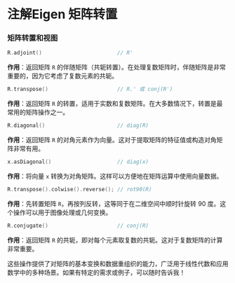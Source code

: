 # 注解Eigen 矩阵转置

### 矩阵转置和视图

```cpp
R.adjoint()                        // R'
```

**作用**：返回矩阵 `R` 的伴随矩阵（共轭转置）。在处理复数矩阵时，伴随矩阵是非常重要的，因为它考虑了复数元素的共轭。

```cpp
R.transpose()                      // R.' 或 conj(R')
```

**作用**：返回矩阵 `R` 的转置，适用于实数和复数矩阵。在大多数情况下，转置是最常用的矩阵操作之一。

```cpp
R.diagonal()                       // diag(R)
```

**作用**：返回矩阵 `R` 的对角元素作为向量。这对于提取矩阵的特征值或构造对角矩阵非常有用。

```cpp
x.asDiagonal()                     // diag(x)
```

**作用**：将向量 `x` 转换为对角矩阵。这样可以方便地在矩阵运算中使用向量数据。

```cpp
R.transpose().colwise().reverse(); // rot90(R)
```

**作用**：先转置矩阵 `R`，再按列反转，这等同于在二维空间中顺时针旋转 90 度。这个操作可以用于图像处理或几何变换。

```cpp
R.conjugate()                      // conj(R)
```

**作用**：返回矩阵 `R` 的共轭，即对每个元素取复数的共轭。这对于复数矩阵的计算非常重要。

这些操作提供了对矩阵的基本变换和数据重组织的能力，广泛用于线性代数和应用数学中的多种场景。如果有特定的需求或例子，可以随时告诉我！
